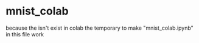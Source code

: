 # mnist_colab

because the isn't exist in colab
the temporary to make "mnist_colab.ipynb" in this file work
